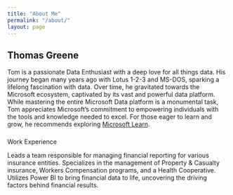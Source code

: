 ```yaml
---
title: "About Me"
permalink: "/about/"
layout: page
---
```


## Thomas Greene

Tom is a passionate Data Enthusiast with a deep love for all things data. His journey began many years ago with Lotus 1-2-3 and MS-DOS, sparking a lifelong fascination with data. Over time, he gravitated towards the Microsoft ecosystem, captivated by its vast and powerful data platform. While mastering the entire Microsoft Data platform is a monumental task, Tom appreciates Microsoft’s commitment to empowering individuals with the tools and knowledge needed to excel. For those eager to learn and grow, he recommends exploring [Microsoft Learn](https://learn.microsoft.com/en-us/).

### 

Work Experience

Leads a team responsible for managing financial reporting for various insurance entities.
Specializes in the management of Property & Casualty insurance, Workers Compensation programs, and a Health Cooperative.
Utilizes Power BI to bring financial data to life, uncovering the driving factors behind financial results.
